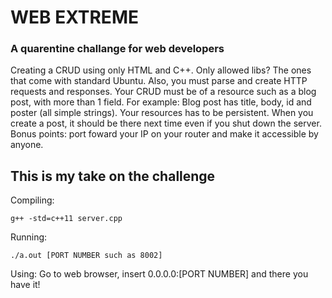 # WEB EXTREME
### A quarentine challange for web developers

Creating a CRUD using only HTML and C++.
Only allowed libs? The ones that come with standard Ubuntu.
Also, you must parse and create HTTP requests and responses.
Your CRUD must be of a resource such as a blog post, with more than 1 field. For example: Blog post has title, body, id and poster (all simple strings).
Your resources has to be persistent. When you create a post, it should be there next time even if you shut down the server.
Bonus points: port foward your IP on your router and make it accessible by anyone.

## This is my take on the challenge

Compiling:
```
g++ -std=c++11 server.cpp
```

Running:
```
./a.out [PORT NUMBER such as 8002]
```

Using:
Go to web browser, insert 0.0.0.0:[PORT NUMBER] and there you have it!